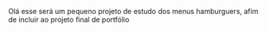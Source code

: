 Olá esse será um pequeno projeto de estudo dos menus hamburguers, afim de incluir ao projeto final de portfólio     